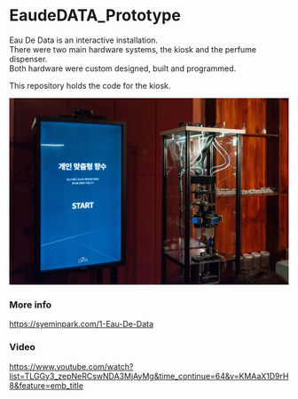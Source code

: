 # EaudeDATA_Prototype

Eau De Data is an interactive installation.  
There were two main hardware systems, the kiosk and the perfume dispenser.  
Both hardware were custom designed, built and programmed.  

This repository holds the code for the kiosk.  


![alt text](https://github.com/syeminpark/EaudeDATA_Prototype/blob/main/readmeImage.jpeg?raw=true)


### More info
https://syeminpark.com/1-Eau-De-Data  

### Video
https://www.youtube.com/watch?list=TLGGy3_zepNeRCswNDA3MjAyMg&time_continue=64&v=KMAaX1D9rH8&feature=emb_title 
